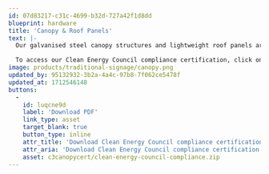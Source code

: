 ```yaml
---
id: 07d83217-c31c-4699-b32d-727a42f1d8dd
blueprint: hardware
title: 'Canopy & Roof Panels'
text: |-
  Our galvanised steel canopy structures and lightweight roof panels are UV-protected and weather-resistant, providing optimal coverage to customers as they visit the drive thru.

  To access our Clean Energy Council compliance certification, click on the 'Download PDF' button below.
image: products/traditional-signage/canopy.png
updated_by: 95132932-3b2a-4a4c-97b8-7f062ce5478f
updated_at: 1712546148
buttons:
  -
    id: luqcne9d
    label: 'Download PDF'
    link_type: asset
    target_blank: true
    button_type: inline
    attr_title: 'Download Clean Energy Council compliance certification'
    attr_aria: 'Download Clean Energy Council compliance certification'
    asset: c3canopycert/clean-energy-council-compliance.zip
---
```

